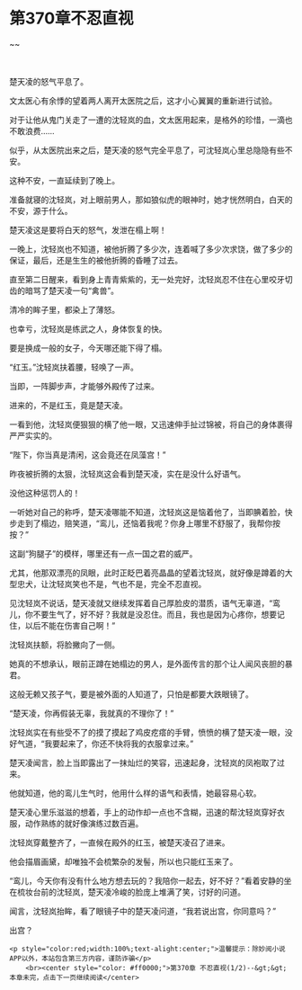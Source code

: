# 第370章不忍直视
~~
    	    <p name="pagetop" href="javascript:void(0);" onclick="return false" style="line-height: 35px;padding: 10px;color: #333;"> </p><p>楚天凌的怒气平息了。</p><p>文太医心有余悸的望着两人离开太医院之后，这才小心翼翼的重新进行试验。</p><p>对于让他从鬼门关走了一遭的沈轻岚的血，文太医用起来，是格外的珍惜，一滴也不敢浪费……</p><p>似乎，从太医院出来之后，楚天凌的怒气完全平息了，可沈轻岚心里总隐隐有些不安。</p><p>这种不安，一直延续到了晚上。</p><p>准备就寝的沈轻岚，对上眼前男人，那如狼似虎的眼神时，她才恍然明白，白天的不安，源于什么。</p><p>楚天凌这是要将白天的怒气，发泄在榻上啊！</p><p>一晚上，沈轻岚也不知道，被他折腾了多少次，连着喊了多少次求饶，做了多少的保证，最后，还是生生的被他折腾的昏睡了过去。</p><p>直至第二日醒来，看到身上青青紫紫的，无一处完好，沈轻岚忍不住在心里咬牙切齿的暗骂了楚天凌一句“禽兽”。</p><p>清冷的眸子里，都染上了薄怒。</p><p>也幸亏，沈轻岚是练武之人，身体恢复的快。</p><p>要是换成一般的女子，今天哪还能下得了榻。</p><p>“红玉。”沈轻岚扶着腰，轻唤了一声。</p><p>当即，一阵脚步声，才能够外殿传了过来。</p><p>进来的，不是红玉，竟是楚天凌。</p><p>一看到他，沈轻岚便狠狠的横了他一眼，又迅速伸手扯过锦被，将自己的身体裹得严严实实的。</p><p>“陛下，你当真是清闲，这会竟还在凤藻宫！”</p><p>昨夜被折腾的太狠，沈轻岚这会看到楚天凌，实在是没什么好语气。</p><p>没他这种惩罚人的！</p><p>一听她对自己的称呼，楚天凌哪能不知道，沈轻岚这是恼着他了，当即腆着脸，快步走到了榻边，赔笑道，“鸾儿，还恼着我呢？你身上哪里不舒服了，我帮你按按？”</p><p>这副“狗腿子”的模样，哪里还有一点一国之君的威严。</p><p>尤其，他那双漂亮的凤眼，此时正眨巴着亮晶晶的望着沈轻岚，就好像是蹲着的大型忠犬，让沈轻岚笑也不是，气也不是，完全不忍直视。</p><p>见沈轻岚不说话，楚天凌就又继续发挥着自己厚脸皮的潜质，语气无辜道，“鸾儿，你不要生气了，好不好？我就是没忍住。而且，我也是因为心疼你，想要记住，以后不能在伤害自己啊！”</p><p>沈轻岚扶额，将脸撇向了一侧。</p><p>她真的不想承认，眼前正蹲在她榻边的男人，是外面传言的那个让人闻风丧胆的暴君。</p><p>这般无赖又孩子气，要是被外面的人知道了，只怕是都要大跌眼镜了。</p><p>“楚天凌，你再假装无辜，我就真的不理你了！”</p><p>沈轻岚实在有些受不了的摸了摸起了鸡皮疙瘩的手臂，愤愤的横了楚天凌一眼，没好气道，“我要起来了，你还不快将我的衣服拿过来。”</p><p>楚天凌闻言，脸上当即露出了一抹灿烂的笑容，迅速起身，沈轻岚的凤袍取了过来。</p><p>他就知道，他的鸾儿生气时，他用什么样的语气和表情，她最容易心软。</p><p>楚天凌心里乐滋滋的想着，手上的动作却一点也不含糊，迅速的帮沈轻岚穿好衣服，动作熟练的就好像演练过数百遍。</p><p>沈轻岚穿戴整齐了，一直候在殿外的红玉，被楚天凌召了进来。</p><p>他会描眉画黛，却唯独不会梳繁杂的发髻，所以也只能红玉来了。</p><p>“鸾儿，今天你有没有什么地方想去玩的？我陪你一起去，好不好？”看着安静的坐在梳妆台前的沈轻岚，楚天凌冷峻的脸庞上堆满了笑，讨好的问道。</p><p>闻言，沈轻岚抬眸，看了眼镜子中的楚天凌问道，“我若说出宫，你同意吗？”</p><p>出宫？</p>
    	
   	<p style="color:red;width:100%;text-alight:center;">温馨提示：除妙阅小说APP以外，本站包含第三方内容，谨防诈骗</p>
    	<br><center style="color: #ff0000;">第370章 不忍直视(1/2)--&gt;&gt;本章未完，点击下一页继续阅读</center>
    	